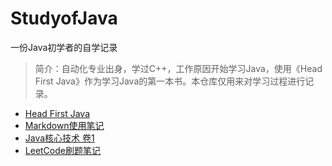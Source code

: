 # StudyofJava
一份Java初学者的自学记录   

>简介：自动化专业出身，学过C++，工作原因开始学习Java，使用《Head First Java》作为学习Java的第一本书。本仓库仅用来对学习过程进行记录。






  
* [Head First Java](_posts/Head-First-Java-Note.md)
* [Markdown使用笔记](_posts/Markdown笔记.md)
* [Java核心技术 卷1](_posts/Java核心技术-卷1.md)
* [LeetCode刷题笔记](_posts/LeetCode刷题笔记.md)

